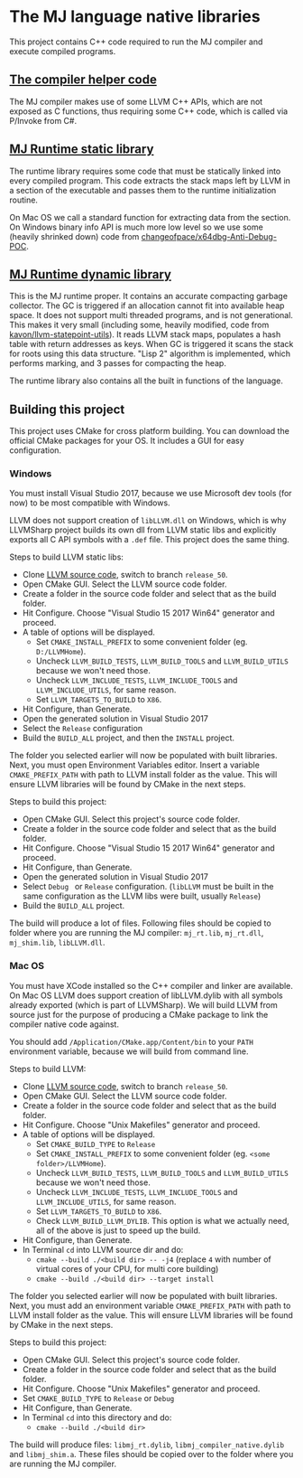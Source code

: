 # The MJ language native libraries

This project contains C++ code required to run the MJ compiler and execute compiled programs.

## [The compiler helper code](compiler)

The MJ compiler makes use of some LLVM C++ APIs, which are not exposed as C functions, thus
requiring some C++ code, which is called via P/Invoke from C#.

## [MJ Runtime static library](premain_shim)

The runtime library requires some code that must be statically linked into every compiled
program. This code extracts the stack maps left by LLVM in a section of the executable and 
passes them to the runtime initialization routine.

On Mac OS we call a standard function for extracting data from the section. On Windows binary
info API is much more low level so we use some (heavily shrinked down) code from 
[changeofpace/x64dbg-Anti-Debug-POC](https://github.com/changeofpace/x64dbg-Anti-Debug-POC).

## [MJ Runtime dynamic library](runtime)

This is the MJ runtime proper. It contains an accurate compacting garbage collector.
The GC is triggered if an allocation cannot fit into available heap space. It does not
support multi threaded programs, and is not generational. This makes it very small (including some, 
heavily modified, code from [kavon/llvm-statepoint-utils](https://github.com/kavon/llvm-statepoint-utils)). 
It reads LLVM stack maps, populates a hash table with return addresses as keys. When GC is
triggered it scans the stack for roots using this data structure. "Lisp 2" algorithm is implemented,
which performs marking, and 3 passes for compacting the heap.

The runtime library also contains all the built in functions of the language.

## Building this project

This project uses CMake for cross platform building. You can download the official CMake packages
for your OS. It includes a GUI for easy configuration.

### Windows

You must install Visual Studio 2017, because we use Microsoft dev tools (for now) to be most
compatible with Windows. 

LLVM does not support creation of `libLLVM.dll` on Windows, which is why LLVMSharp project 
builds its own dll from LLVM static libs and explicitly exports all C API symbols with 
a `.def` file. This project does the same thing.

Steps to build LLVM static libs:

* Clone [LLVM source code](https://github.com/llvm-mirror/llvm), switch to branch `release_50`. 
* Open CMake GUI. Select the LLVM source code folder.
* Create a folder in the source code folder and select that as the build folder.
* Hit Configure. Choose "Visual Studio 15 2017 Win64" generator and proceed.
* A table of options will be displayed. 
    * Set `CMAKE_INSTALL_PREFIX` to some convenient folder (eg. `D:/LLVMHome`).
    * Uncheck `LLVM_BUILD_TESTS`, `LLVM_BUILD_TOOLS` and `LLVM_BUILD_UTILS` because we won't need those.
    * Uncheck `LLVM_INCLUDE_TESTS`, `LLVM_INCLUDE_TOOLS` and `LLVM_INCLUDE_UTILS`, for same reason.
    * Set `LLVM_TARGETS_TO_BUILD` to `X86`.
* Hit Configure, than Generate.
* Open the generated solution in Visual Studio 2017
* Select the `Release` configuration
* Build the `BUILD_ALL` project, and then the `INSTALL` project.

The folder you selected earlier will now be populated with built libraries. Next, you must open Environment 
Variables editor. Insert a variable `CMAKE_PREFIX_PATH` with path to LLVM install folder as the value.
This will ensure LLVM libraries will be found by CMake in the next steps.
 
Steps to build this project:

* Open CMake GUI. Select this project's source code folder.
* Create a folder in the source code folder and select that as the build folder.
* Hit Configure. Choose "Visual Studio 15 2017 Win64" generator and proceed.
* Hit Configure, than Generate.
* Open the generated solution in Visual Studio 2017
* Select `Debug ` or `Release` configuration. (`libLLVM` must be built in the same configuration as
the LLVM libs were built, usually `Release`)
* Build the `BUILD_ALL` project.

The build will produce a lot of files. Following files should be copied to folder where you are running the
MJ compiler: `mj_rt.lib`, `mj_rt.dll`, `mj_shim.lib`, `libLLVM.dll`.

### Mac OS

You must have XCode installed so the C++ compiler and linker are available. On Mac OS LLVM does support
creation of libLLVM.dylib with all symbols already exported (which is part of LLVMSharp). We will build LLVM 
from source just for the purpose of producing a CMake package to link the compiler native code against.

You should add `/Application/CMake.app/Content/bin` to your `PATH` environment variable, because we will
build from command line.

Steps to build LLVM:

* Clone [LLVM source code](https://github.com/llvm-mirror/llvm), switch to branch `release_50`. 
* Open CMake GUI. Select the LLVM source code folder.
* Create a folder in the source code folder and select that as the build folder.
* Hit Configure. Choose "Unix Makefiles" generator and proceed.
* A table of options will be displayed. 
    * Set `CMAKE_BUILD_TYPE` to `Release`
    * Set `CMAKE_INSTALL_PREFIX` to some convenient folder (eg. `<some folder>/LLVMHome`).
    * Uncheck `LLVM_BUILD_TESTS`, `LLVM_BUILD_TOOLS` and `LLVM_BUILD_UTILS` because we won't need those.
    * Uncheck `LLVM_INCLUDE_TESTS`, `LLVM_INCLUDE_TOOLS` and `LLVM_INCLUDE_UTILS`, for same reason.
    * Set `LLVM_TARGETS_TO_BUILD` to `X86`.
    * Check `LLVM_BUILD_LLVM_DYLIB`. This option is what we actually need, all of the above is just to
    speed up the build.
* Hit Configure, than Generate.
* In Terminal `cd` into LLVM source dir and do:
    * `cmake --build ./<build dir> -- -j4` (replace `4` with number of virtual cores of your CPU, for
    multi core building)
    * `cmake --build ./<build dir> --target install`

The folder you selected earlier will now be populated with built libraries. Next, you must add an 
environment variable `CMAKE_PREFIX_PATH` with path to LLVM install folder as the value. This will ensure 
LLVM libraries will be found by CMake in the next steps.

Steps to build this project:

* Open CMake GUI. Select this project's source code folder.
* Create a folder in the source code folder and select that as the build folder.
* Hit Configure. Choose "Unix Makefiles" generator and proceed.
* Set `CMAKE_BUILD_TYPE` to `Release` or `Debug`
* Hit Configure, than Generate.
* In Terminal `cd` into this directory and do:
    * `cmake --build ./<build dir>`

The build will produce files: `libmj_rt.dylib`, `libmj_compiler_native.dylib` and `libmj_shim.a`. These
files should be copied over to the folder where you are running the MJ compiler.
